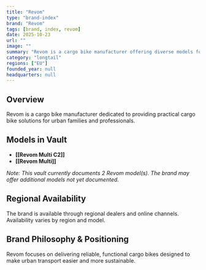 ```yaml
---
title: "Revom"
type: "brand-index"
brand: "Revom"
tags: [brand, index, revom]
date: 2025-10-23
url: ""
image: ""
summary: "Revom is a cargo bike manufacturer offering diverse models for families and professionals."
category: "longtail"
regions: ["EU"]
founded_year: null
headquarters: null
---
```


## Overview

Revom is a cargo bike manufacturer dedicated to providing practical cargo bike solutions for urban families and professionals.

## Models in Vault

- **[[Revom Multi C2]]**
- **[[Revom Multi]]**

_Note: This vault currently documents 2 Revom model(s). The brand may offer additional models not yet documented._

## Regional Availability

The brand is available through regional dealers and online channels. Availability varies by region and model.

## Brand Philosophy & Positioning

Revom focuses on delivering reliable, functional cargo bikes designed to make urban transport easier and more sustainable.
